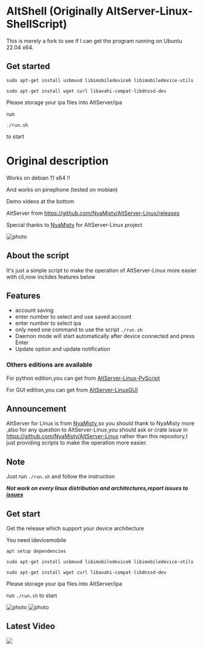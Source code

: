 # AltShell (Originally AltServer-Linux-ShellScript)

This is merely a fork to see if I can get the program running on Ubuntu 22.04 x64.

## Get started
```
sudo apt-get install usbmuxd libimobiledevice6 libimobiledevice-utils
```
```
sudo apt-get install wget curl libavahi-compat-libdnssd-dev
```
Please storage your ipa files into AltServer/ipa

run 
```
./run.sh
```
to start


# Original description 

Works on debian 11 x64 !!

And works on pinephone (tested on mobian)

Demo videos at the bottom

AltServer from https://github.com/NyaMisty/AltServer-Linux/releases

Special thanks to [NyaMisty](https://github.com/NyaMisty) for AltServer-Linux project 

![photo][4]

## About the script 

It's just a simple script to make the operation of AltServer-Linux more easier with cli,now inclides features below

## Features
- account saving
- enter number to select and use saved account
- enter number to select ipa
- only need one command to use the script `./run.sh`
- Daemon mode will start automatically after device connected and press Enter
- Update option and update notification
### Others editions are available

For python edition,you can get from [AltServer-Linux-PyScript](https://github.com/powenn/AltServer-Linux-PyScript)

For GUI edition,you can get from [AltServer-LinuxGUI](https://github.com/powenn/AltServer-LinuxGUI)

## Announcement

AltServer for Linux is from [NyaMisty](https://github.com/NyaMisty),so you should thank to NyaMisty more ,also for any question to AltServer-Linux,you should ask or crate issue in https://github.com/NyaMisty/AltServer-Linux rather than this repository,I just providing scripts to make the operation more easier. 

## Note 

Just run `./run.sh` and follow the instruction

***Not work on every linux distribution and architectures,report issues to [issues](https://github.com/powenn/AltServer-Linux-ShellScript/issues)***

## Get start

Get the release which support your device architecture

You need idevicemobile

`apt setup dependencies`
```
sudo apt-get install usbmuxd libimobiledevice6 libimobiledevice-utils
```
```
sudo apt-get install wget curl libavahi-compat-libdnssd-dev
```
Please storage your ipa files into AltServer/ipa

run `./run.sh` to start

![photo][5]
![photo][0]


## Latest Video

<a href="https://www.youtube.com/watch?v=14uSA_JxZTo">
  <img src="https://img.youtube.com/vi/14uSA_JxZTo/maxresdefault.jpg" >
</a>

[0]:https://github.com/powenn/AltServer-Linux-ShellScript/blob/main/photos/00.jpg
[1]:https://github.com/powenn/AltServer-Linux-ShellScript/blob/main/photos/01.jpg
[2]:https://github.com/powenn/AltServer-Linux-ShellScript/blob/main/photos/02.jpg
[3]:https://github.com/powenn/AltServer-Linux-ShellScript/blob/main/photos/03.jpg
[4]:https://github.com/powenn/AltServer-Linux-ShellScript/blob/main/photos/04.png
[5]:https://github.com/powenn/AltServer-Linux-ShellScript/blob/main/photos/05.jpg
